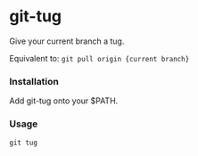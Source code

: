 git-tug
=======

Give your current branch a tug.

Equivalent to: `git pull origin {current branch}`

### Installation

Add git-tug onto your $PATH.

### Usage

`git tug`

